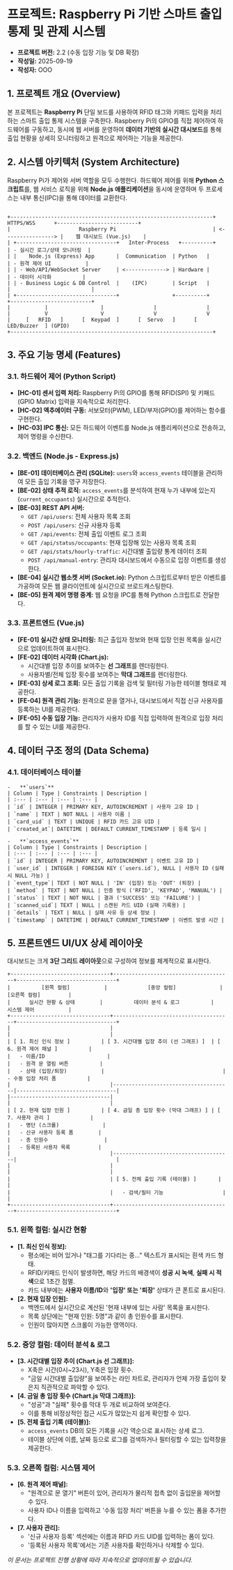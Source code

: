 # 프로젝트: Raspberry Pi 기반 스마트 출입 통제 및 관제 시스템

-   **프로젝트 버전:** 2.2 (수동 입장 기능 및 DB 확장)
-   **작성일:** 2025-09-19
-   **작성자:** OOO

## 1. 프로젝트 개요 (Overview)

본 프로젝트는 **Raspberry Pi** 단일 보드를 사용하여 RFID 태그와 키패드 입력을 처리하는 스마트 출입 통제 시스템을 구축한다. Raspberry Pi의 GPIO를 직접 제어하여 하드웨어를 구동하고, 동시에 웹 서버를 운영하여 **데이터 기반의 실시간 대시보드**를 통해 출입 현황을 상세히 모니터링하고 원격으로 제어하는 기능을 제공한다.

## 2. 시스템 아키텍처 (System Architecture)

Raspberry Pi가 제어와 서버 역할을 모두 수행한다. 하드웨어 제어를 위해 **Python 스크립트**를, 웹 서비스 로직을 위해 **Node.js 애플리케이션**을 동시에 운영하며 두 프로세스는 내부 통신(IPC)을 통해 데이터를 교환한다.
```

+-----------------------------------------------------------------+      HTTPS/WSS      +--------------------------+
|                      Raspberry Pi                               | <----------------> |    웹 대시보드 (Vue.js)    |
| +--------------------------------+   Inter-Process   +----------+                      | - 실시간 로그/상태 모니터링  |
| |    Node.js (Express) App       |  Communication  | Python   |                      | - 원격 제어 UI           |
| | - Web/API/WebSocket Server     | <-------------> | Hardware |                      | - 데이터 시각화          |
| | - Business Logic & DB Control  |    (IPC)        | Script   |                      |                          |
| +--------------------------------+                 +----------+                      +--------------------------+
|           |                 |                |                |
|           V                 V                V                V
|     [   RFID   ]      [  Keypad  ]      [  Servo   ]      [  LED/Buzzer  ] (GPIO)
+-----------------------------------------------------------------+
```

## 3. 주요 기능 명세 (Features)

### 3.1. 하드웨어 제어 (Python Script)
-   **[HC-01] 센서 입력 처리:** Raspberry Pi의 GPIO를 통해 RFID(SPI) 및 키패드(GPIO Matrix) 입력을 지속적으로 처리한다.
-   **[HC-02] 엑추에이터 구동:** 서보모터(PWM), LED/부저(GPIO)를 제어하는 함수를 구현한다.
-   **[HC-03] IPC 통신:** 모든 하드웨어 이벤트를 Node.js 애플리케이션으로 전송하고, 제어 명령을 수신한다.

### 3.2. 백엔드 (Node.js - Express.js)
-   **[BE-01] 데이터베이스 관리 (SQLite):** `users`와 `access_events` 테이블을 관리하여 모든 출입 기록을 영구 저장한다.
-   **[BE-02] 상태 추적 로직:** `access_events`를 분석하여 현재 누가 내부에 있는지(`current_occupants`) 실시간으로 추적한다.
-   **[BE-03] REST API 서버:**
    -   `GET /api/users`: 전체 사용자 목록 조회
    -   `POST /api/users`: 신규 사용자 등록
    -   `GET /api/events`: 전체 출입 이벤트 로그 조회
    -   `GET /api/status/occupants`: 현재 입장해 있는 사용자 목록 조회
    -   `GET /api/stats/hourly-traffic`: 시간대별 출입량 통계 데이터 조회
    -   `POST /api/manual-entry`: 관리자 대시보드에서 수동으로 입장 이벤트를 생성한다.
-   **[BE-04] 실시간 웹소켓 서버 (Socket.io):** Python 스크립트로부터 받은 이벤트를 가공하여 모든 웹 클라이언트에 실시간으로 브로드캐스팅한다.
-   **[BE-05] 원격 제어 명령 중계:** 웹 요청을 IPC를 통해 Python 스크립트로 전달한다.

### 3.3. 프론트엔드 (Vue.js)
-   **[FE-01] 실시간 상태 모니터링:** 최근 출입자 정보와 현재 입장 인원 목록을 실시간으로 업데이트하여 표시한다.
-   **[FE-02] 데이터 시각화 (Chart.js):**
    -   시간대별 입장 추이를 보여주는 **선 그래프**를 렌더링한다.
    -   사용자별/전체 입장 횟수를 보여주는 **막대 그래프**를 렌더링한다.
-   **[FE-03] 상세 로그 조회:** 모든 출입 기록을 검색 및 필터링 가능한 테이블 형태로 제공한다.
-   **[FE-04] 원격 관리 기능:** 원격으로 문을 열거나, 대시보드에서 직접 신규 사용자를 등록하는 UI를 제공한다.
-   **[FE-05] 수동 입장 기능:** 관리자가 사용자 ID를 직접 입력하여 원격으로 입장 처리를 할 수 있는 UI를 제공한다.

## 4. 데이터 구조 정의 (Data Schema)

### 4.1. 데이터베이스 테이블
```
-   **`users`**
| Column | Type | Constraints | Description |
| :--- | :--- | :--- | :--- |
| `id` | INTEGER | PRIMARY KEY, AUTOINCREMENT | 사용자 고유 ID |
| `name` | TEXT | NOT NULL | 사용자 이름 |
| `card_uid` | TEXT | UNIQUE | RFID 카드 고유 UID |
| `created_at`| DATETIME | DEFAULT CURRENT_TIMESTAMP | 등록 일시 |

-   **`access_events`**
| Column | Type | Constraints | Description |
| :--- | :--- | :--- | :--- |
| `id` | INTEGER | PRIMARY KEY, AUTOINCREMENT | 이벤트 고유 ID |
| `user_id` | INTEGER | FOREIGN KEY (`users.id`), NULL | 사용자 ID (실패 시 NULL 가능) |
| `event_type`| TEXT | NOT NULL | 'IN' (입장) 또는 'OUT' (퇴장) |
| `method` | TEXT | NOT NULL | 인증 방식 ('RFID', 'KEYPAD', 'MANUAL') |
| `status` | TEXT | NOT NULL | 결과 ('SUCCESS' 또는 'FAILURE') |
| `scanned_uid`| TEXT | NULL | 스캔된 카드 UID (실패 기록용) |
| `details` | TEXT | NULL | 실패 사유 등 상세 정보 |
| `timestamp` | DATETIME | DEFAULT CURRENT_TIMESTAMP | 이벤트 발생 시간 |
```

## 5. 프론트엔드 UI/UX 상세 레이아웃

대시보드는 크게 **3단 그리드 레이아웃**으로 구성하여 정보를 체계적으로 표시한다.
```
+--------------------------------+--------------------------------------+--------------------------------+
|          [왼쪽 컬럼]           |             [중앙 컬럼]              |          [오른쪽 컬럼]         |
|      실시간 현황 & 상태        |          데이터 분석 & 로그          |          시스템 제어           |
+--------------------------------+--------------------------------------+--------------------------------+
|                                |                                      |                                |
| [ 1. 최신 인식 정보 ]          | [ 3. 시간대별 입장 추이 (선 그래프) ]  | [ 6. 원격 제어 패널 ]          |
|   - 이름/ID                    |                                      |   - 원격 문 열림 버튼          |
|   - 상태 (입장/퇴장)           |                                      |   - 수동 입장 처리 폼          |
|                                |--------------------------------------|--------------------------------|
|--------------------------------|                                      |                                |
| [ 2. 현재 입장 인원 ]          | [ 4. 금일 총 입장 횟수 (막대 그래프) ] | [ 7. 사용자 관리 ]             |
|   - 명단 (스크롤)              |                                      |   - 신규 사용자 등록 폼        |
|   - 총 인원수                  |                                      |   - 등록된 사용자 목록         |
|                                |--------------------------------------|                                |
|                                |                                      |                                |
|                                | [ 5. 전체 출입 기록 (테이블) ]       |                                |
|                                |   - 검색/필터 기능                   |                                |
+--------------------------------+--------------------------------------+--------------------------------+
```

### 5.1. 왼쪽 컬럼: 실시간 현황
-   **[1. 최신 인식 정보]:**
    -   평소에는 비어 있거나 "태그를 기다리는 중..." 텍스트가 표시되는 흰색 카드 형태.
    -   RFID/키패드 인식이 발생하면, 해당 카드의 배경색이 **성공 시 녹색**, **실패 시 적색**으로 1초간 점멸.
    -   카드 내부에는 **사용자 이름/ID**와 **'입장' 또는 '퇴장'** 상태가 큰 폰트로 표시된다.
-   **[2. 현재 입장 인원]:**
    -   백엔드에서 실시간으로 계산된 '현재 내부에 있는 사람' 목록을 표시한다.
    -   목록 상단에는 "현재 인원: 5명"과 같이 총 인원수를 표시한다.
    -   인원이 많아지면 스크롤이 가능한 영역이다.

### 5.2. 중앙 컬럼: 데이터 분석 & 로그
-   **[3. 시간대별 입장 추이 (Chart.js 선 그래프)]:**
    -   X축은 시간(0시~23시), Y축은 입장 횟수.
    -   "금일 시간대별 출입량"을 보여주는 라인 차트로, 관리자가 언제 가장 출입이 잦은지 직관적으로 파악할 수 있다.
-   **[4. 금일 총 입장 횟수 (Chart.js 막대 그래프)]:**
    -   "성공"과 "실패" 횟수를 막대 두 개로 비교하여 보여준다.
    -   이를 통해 비정상적인 접근 시도가 많았는지 쉽게 확인할 수 있다.
-   **[5. 전체 출입 기록 (테이블)]:**
    -   `access_events` DB의 모든 기록을 시간 역순으로 표시하는 상세 로그.
    -   테이블 상단에 이름, 날짜 등으로 로그를 검색하거나 필터링할 수 있는 입력창을 제공한다.

### 5.3. 오른쪽 컬럼: 시스템 제어
-   **[6. 원격 제어 패널]:**
    -   "원격으로 문 열기" 버튼이 있어, 관리자가 물리적 접촉 없이 출입문을 제어할 수 있다.
    -   사용자 ID나 이름을 입력하고 '수동 입장 처리' 버튼을 누를 수 있는 폼을 추가한다.
-   **[7. 사용자 관리]:**
    -   '신규 사용자 등록' 섹션에는 이름과 RFID 카드 UID를 입력하는 폼이 있다.
    -   '등록된 사용자 목록'에서는 기존 사용자를 확인하거나 삭제할 수 있다.

*이 문서는 프로젝트 진행 상황에 따라 지속적으로 업데이트될 수 있습니다.*
